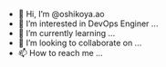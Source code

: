 - 👋 Hi, I’m @oshikoya.ao
- 👀 I’m interested in DevOps Enginer ...
- 🌱 I’m currently learning ...
- 💞️ I’m looking to collaborate on ...
- 📫 How to reach me ...

<!---
oshikoya.ao/oshikoya.ao is a ✨ special ✨ repository because its `README.md` (this file) appears on your GitHub profile.
You can click the Preview link to take a look at your changes.
--->
